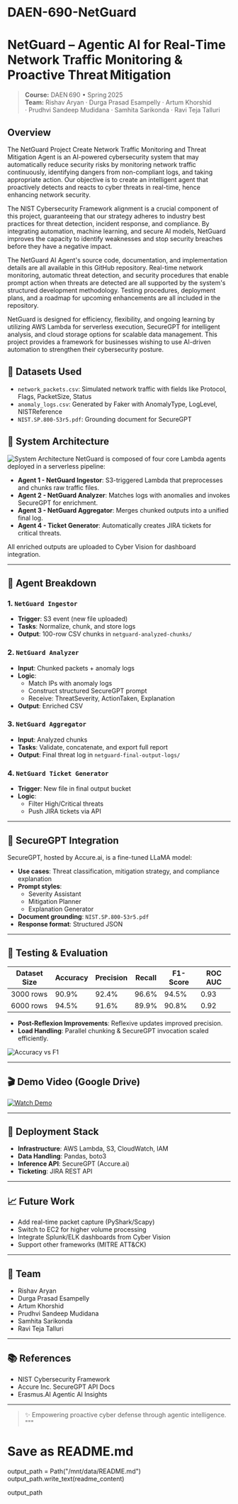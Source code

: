 # DAEN-690-NetGuard
# NetGuard – Agentic AI for Real‑Time Network Traffic Monitoring & Proactive Threat Mitigation
> **Course:** DAEN 690 • Spring 2025  
> **Team:** Rishav Aryan · Durga Prasad Esampelly · Artum Khorshid · Prudhvi Sandeep Mudidana · Samhita Sarikonda · Ravi Teja Talluri

## Overview
The NetGuard Project Create Network Traffic Monitoring and Threat Mitigation Agent is an AI-powered cybersecurity system that may automatically reduce security risks by monitoring network traffic continuously, identifying dangers from non-compliant logs, and taking appropriate action. Our objective is to create an intelligent agent that proactively detects and reacts to cyber threats in real-time, hence enhancing network security. 

The NIST Cybersecurity Framework alignment is a crucial component of this project, guaranteeing that our strategy adheres to industry best practices for threat detection, incident response, and compliance. By integrating automation, machine learning, and secure AI models, NetGuard improves the capacity to identify weaknesses and stop security breaches before they have a negative impact. 

The NetGuard AI Agent's source code, documentation, and implementation details are all available in this GitHub repository. Real-time network monitoring, automatic threat detection, and security procedures that enable prompt action when threats are detected are all supported by the system's structured development methodology. Testing procedures, deployment plans, and a roadmap for upcoming enhancements are all included in the repository.  

NetGuard is designed for efficiency, flexibility, and ongoing learning by utilizing AWS Lambda for serverless execution, SecureGPT for intelligent analysis, and cloud storage options for scalable data management. This project provides a framework for businesses wishing to use AI-driven automation to strengthen their cybersecurity posture. 


## 🧪 Datasets Used
- `network_packets.csv`: Simulated network traffic with fields like Protocol, Flags, PacketSize, Status
- `anomaly_logs.csv`: Generated by Faker with AnomalyType, LogLevel, NISTReference
- `NIST.SP.800-53r5.pdf`: Grounding document for SecureGPT

  
## 🧩 System Architecture
![System Architecture](Resources/diagrams/Architecture.png)
NetGuard is composed of four core Lambda agents deployed in a serverless pipeline:

- **Agent 1 - NetGuard Ingestor**: S3-triggered Lambda that preprocesses and chunks raw traffic files.
- **Agent 2 - NetGuard Analyzer**: Matches logs with anomalies and invokes SecureGPT for enrichment.
- **Agent 3 - NetGuard Aggregator**: Merges chunked outputs into a unified final log.
- **Agent 4 - Ticket Generator**: Automatically creates JIRA tickets for critical threats.

All enriched outputs are uploaded to Cyber Vision for dashboard integration.

---

## 🤖 Agent Breakdown

### 1. `NetGuard Ingestor`
- **Trigger**: S3 event (new file uploaded)
- **Tasks**: Normalize, chunk, and store logs
- **Output**: 100-row CSV chunks in `netguard-analyzed-chunks/`

### 2. `NetGuard Analyzer`
- **Input**: Chunked packets + anomaly logs
- **Logic**:
  - Match IPs with anomaly logs
  - Construct structured SecureGPT prompt
  - Receive: ThreatSeverity, ActionTaken, Explanation
- **Output**: Enriched CSV

### 3. `NetGuard Aggregator`
- **Input**: Analyzed chunks
- **Tasks**: Validate, concatenate, and export full report
- **Output**: Final threat log in `netguard-final-output-logs/`

### 4. `NetGuard Ticket Generator`
- **Trigger**: New file in final output bucket
- **Logic**:
  - Filter High/Critical threats
  - Push JIRA tickets via API

---

## 🔐 SecureGPT Integration
SecureGPT, hosted by Accure.ai, is a fine-tuned LLaMA model:
- **Use cases**: Threat classification, mitigation strategy, and compliance explanation
- **Prompt styles**:
  - Severity Assistant
  - Mitigation Planner
  - Explanation Generator
- **Document grounding**: `NIST.SP.800-53r5.pdf`
- **Response format**: Structured JSON

---

## 🧪 Testing & Evaluation
| Dataset Size | Accuracy | Precision | Recall | F1-Score | ROC AUC |
|--------------|----------|-----------|--------|----------|---------|
| 3000 rows    | 90.9%    | 92.4%     | 96.6%  | 94.5%    | 0.93    |
| 6000 rows    | 94.5%    | 91.6%     | 89.9%  | 90.8%    | 0.92    |

- **Post-Reflexion Improvements**: Reflexive updates improved precision.
- **Load Handling**: Parallel chunking & SecureGPT invocation scaled efficiently.

![Accuracy vs F1](Results/Quality_matrix_with_reflection.png)

---

## 🎬 Demo Video (Google Drive)


[![Watch Demo](https://img.shields.io/badge/Watch-Demo-blue?logo=google-drive)](https://drive.google.com/file/d/1-fz5eYod2dFaeJBlZmV9zpTHp0o6I0WW/view)




---

## 🚀 Deployment Stack
- **Infrastructure**: AWS Lambda, S3, CloudWatch, IAM
- **Data Handling**: Pandas, boto3
- **Inference API**: SecureGPT (Accure.ai)
- **Ticketing**: JIRA REST API

---

## 📈 Future Work
- Add real-time packet capture (PyShark/Scapy)
- Switch to EC2 for higher volume processing
- Integrate Splunk/ELK dashboards from Cyber Vision
- Support other frameworks (MITRE ATT&CK)

---

## 🧠 Team
- Rishav Aryan
- Durga Prasad Esampelly
- Artum Khorshid
- Prudhvi Sandeep Mudidana
- Samhita Sarikonda
- Ravi Teja Talluri

---

## 📚 References
- NIST Cybersecurity Framework  
- Accure Inc. SecureGPT API Docs  
- Erasmus.AI Agentic AI Insights

---

> ✨ Empowering proactive cyber defense through agentic intelligence.
"""

# Save as README.md
output_path = Path("/mnt/data/README.md")
output_path.write_text(readme_content)

output_path


